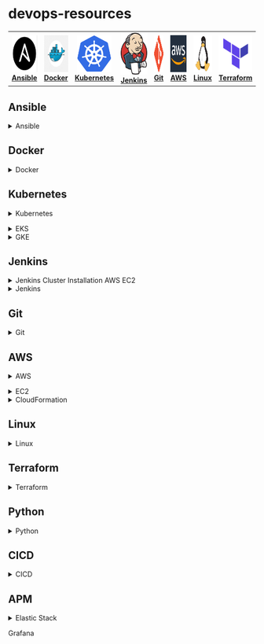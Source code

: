 # devops-resources


<center>
<table>
  <tr>
    <td align="center"><a href="#ansible"><img src="images/ansible.png" width="75px;" height="75px;" alt="ansible"/><br /><b>Ansible</b></a></td>
    <td align="center"><a href="#docker"><img src="images/docker.png" width="70px;" height="75px;" alt="Docker"/><br /><b>Docker</b></a></td>
    <td align="center"><a href="#kubernetes"><img src="images/kubernetes.png" width="70px;" height="75px;" alt="Kubernetes" /><br /><b>Kubernetes</b></a></td>
    <td align="center"><a href="#jenkins"><img src="images/jenkins.png" width="85px;" height="85px;" alt="Jenkins"/><br /><b>Jenkins</b></a></td>
    <td align="center"><a href="#git"><img src="images/git.png" width="80px;" height="75px;" alt="Git"/><br /><b>Git</b></a></td>
    <td align="center"><a href="#AWS"><img src="images/aws.png" width="80x;" height="75px;" alt="AWS"/><br /><b>AWS</b></a></td>
    <td align="center"><a href="#linux"><img src="images/linux.png" width="75x;" height="75px;" alt="Linux"/><br /><b>Linux</b></a></td>
    <td align="center"><a href="#terraform"><img src="images/terraform.png" width="70px;" height="75px;" alt="Terraform"/><br /><b>Terraform</b></a></td>
    <td align="center"><a href="#python"><img src="images/python.png" width="70px;" height="75px;" alt="Python"/><br /><b>Python</b></a></td>
    <td align="center"><a href="#cicd"><img src="images/cicd.png" width="80px;" height="70px;" alt="CI/CD"/><br /><b>CI/CD</b></a></td>
    <td align="center"><a href="#APM"><img src="images/apm.gif" width="90px;" height="65px;" alt="APM"/><br /><b>APM</b></a></td>
  </tr>
</table>  
</center> 


## Ansible

<details>
<summary>Ansible</summary><br><b>
  
- Inventory

The Ansible inventory file defines the hosts and groups of hosts upon which commands, modules, and tasks in a playbook operate. The file can be in one of many formats depending on your Ansible environment and plugins. 

The default location for the inventory file is /etc/ansible/hosts. If necessary, you can also create project-specific inventory files in alternate locations.

The inventory file can list individual hosts or user-defined groups of hosts. For example, if you are managing one or more data centers, you can create Ansible groups for those components that require the same set of operations.


- YAML

YAML stands for "YAML Ain't Markup Language" (Please refer to: https://yaml.org ). 
it is basically a human-readable structured data format. It is less complex and ungainly than XML or JSON, but provides similar capabilities.
There are some rules that YAML has in place to avoid issues related to ambiguity. 

These rules make it possible for a single YAML file to be interpreted consistently, regardless of which library is being used to interpret it.

YAML files should end in .yaml.
YAML is case sensitive.
YAML uses a fixed indentation scheme to represent relationships between data layers.
Dictionary keys are represented in YAML as strings terminated by a trailing colon. Values are represented by either a string following the colon, separated by a space.
To represent lists of items, a single dash followed by a space is used. Multiple items are a part of the same list as a function of their having the same level of indentation.

The following example represents a YAML playbook:
```yaml
- name: configure interface settings
  ios_config:
    lines:
      - description test interface
      - ip address 172.31.1.1 255.255.255.0
    parents: interface Ethernet1

- name: configure ip helpers on multiple interfaces
  ios_config:
    lines:
      - ip helper-address 172.26.1.10
      - ip helper-address 172.26.3.8
    parents: "{{ item }}"
  with_items:
    - interface Ethernet1
    - interface Ethernet2
    - interface GigabitEthernet1

- name: load new acl into device
  ios_config:
    lines:
      - 10 permit ip host 1.1.1.1 any log
      - 20 permit ip host 2.2.2.2 any log
      - 30 permit ip host 3.3.3.3 any log
      - 40 permit ip host 4.4.4.4 any log
      - 50 permit ip host 5.5.5.5 any log
    parents: ip access-list extended test
    before: no ip access-list extended test
    match: exact

- name: check the running-config against master config
  ios_config:
    diff_against: intended
    intended_config: "{{ lookup('file', 'master.cfg') }}"

- name: check the startup-config against the running-config
  ios_config:
    diff_against: startup
    diff_ignore_lines:
      - ntp clock .*

- name: save running to startup when modified
  ios_config:
    save_when: modified
    
```

Configuration File

Certain settings in Ansible are adjustable via a configuration file (ansible.cfg). The stock configuration should be sufficient for most users, but there may be reasons you would want to change them.
Configuration file which will be processed in the following order:
Environment variable: ANSIBLE_CONFIG
Actual directory "ansible.cfg" file.
Home directory "ansible.cfg" file.
Configuration file stored in "/etc/ansible/ansible.cfg".

| Command | Description |
| --- | ----------- |
| ansible all -m ping | The basic command of ansible ad-hoc against 'all' hosts on the inventory file and using the 'ping' module |
| ansible localhost -m copy -a 'src=/home/myfile dest=/home/mydestinationfolder/myfilecopied' | The command copies a file to a destination folder |

Option
Default Value
Description
inventory	/etc/ansible/hosts	Inventory location
forks	5	
Specify number of parallel processes to use
remote_port	22	Remote SSH port
host_key_checking	true	Check host key installed
timeout	10	SSH connection timeout in seconds
remote_user	root	Remote connection user
become	false	
Run operations with become (does not imply password prompting)
become_method	sudo	Privilege escalation method to use
pipelining	false	Reduces the number of network operations required to execute a module on the remote server, by executing many Ansible modules without actual file transfer.This can result in a very significant performance improvement when enabled

Please refer to Ansible documentation for more details: https://docs.ansible.com/ansible/latest/reference_appendices/config.html

- Playbooks
Playbooks are Ansible’s configuration, deployment, and orchestration language. Playbooks are designed to be human-readable and are developed in a basic text language. There are multiple ways to organize playbooks and the files they include.

- Modules
Ansible ships with a number of modules (called the ‘module library’) that can be executed directly on remote hosts or through playbooks. Users can also write their own modules. These modules can control system resources, like services, packages, or files , or handle executing system commands.
Ansible modules: https://docs.ansible.com/ansible/latest/modules/list_of_all_modules.html 


The following command displays the list of available modules:
ansible-doc -l | more


Narrow down modules related to ASA devices:
ansible-doc -l | more | grep asa


Show actions that a module can perform:
ansible-doc -s module_name

- Commands







</b></details>

## Docker

<details>
<summary>Docker</summary><br><b>

Concepts

The Linux kernel has a number of features that allow a process to be isolated. Container engines such as Docker use two main kernel features to isolate processes: Cgroups and Namespaces. 
- Namespaces
- Cgroups

LXC

Libcontainer

Dockerfile

Each Dockerfile is a script, composed of various commands and arguments listed successively to automatically perform actions on a base image (or from scratch) in order to create a new one.

- FROM

FROM directive is probably the most crucial amongst all others for Dockerfiles. It defines the base image to use to start the build process. It can be any image, including the ones you have created previously. If a FROM image is not found on the host, Docker will try to find it (and download) from the Docker Hub or other container repository. It needs to be the first command declared inside a Dockerfile.


```bash
# Usage: FROM [image name]
FROM ubuntu
```

- ADD

The ADD command gets two arguments: a source and a destination. It basically copies the files from the source on the host into the container’s own filesystem at the set destination. If, however, the source is a URL (e.g. http://github.com/user/file/), then the contents of the URL are downloaded and placed at the destination.


```bash
# Usage: ADD [source directory or URL] [destination directory]
ADD /my_app_folder /my_app_folder
```
- CMD

The command CMD, similarly to RUN, can be used for executing a specific command. However, unlike RUN it is not executed during build, but when a container is instantiated using the image being built. Therefore, it should be considered as an initial, default command that gets executed (i.e. run) with the creation of containers based on the image.

To clarify: an example for CMD would be running an application upon creation of a container which is already installed using RUN (e.g. RUN apt-get install …) inside the image. This default application execution command that is set with CMD becomes the default and replaces any command which is passed during the creation.


```bash
# Usage 1: CMD application "argument", "argument", ..
CMD "echo" "Hello docker!"
```

- ENTRYPOINT

ENTRYPOINT argument sets the concrete default application that is used every time a container is created using the image. For example, if you have installed a specific application inside an image and you will use this image to only run that application, you can state it with ENTRYPOINT and whenever a container is created from that image, your application will be the target.

If you couple ENTRYPOINT with CMD, you can remove “application” from CMD and just leave “arguments” which will be passed to the ENTRYPOINT.

```bash
# Usage: ENTRYPOINT application "argument", "argument", ..
# Remember: arguments are optional. They can be provided by CMD
#           or during the creation of a container.
ENTRYPOINT echo

# Usage example with CMD:
# Arguments set with CMD can be overridden during *run*
CMD "Hello docker!"
ENTRYPOINT echo
```

- ENV

The ENV command is used to set the environment variables (one or more). These variables consist of “key value” pairs which can be accessed within the container by scripts and applications alike. This functionality of Docker offers an enormous amount of flexibility for running programs.
```bash
# Usage: ENV key value
ENV SERVER_WORKS 4
```

- EXPOSE

The EXPOSE command is used to associate a specified port to enable networking between the running process inside the container and the outside world (i.e. the host).

```bash
# Usage: EXPOSE [port]
# Usage: EXPOSE [port]
EXPOSE 8080
```

- MAINTAINER

One of the commands that can be set anywhere in the file - although it would be better if it was declared on top - is MAINTAINER. This non-executing command declares the author, hence setting the author field of the images. It should come nonetheless after FROM.


```bash 
# Usage: MAINTAINER [name]
MAINTAINER authors_name
```

- RUN

The RUN command is the central executing directive for Dockerfiles. It takes a command as its argument and runs it to form the image. Unlike CMD, it actually is used to build the image (forming another layer on top of the previous one which is committed).



```bash
# Usage: RUN [command]
RUN aptitude install -y riak
``` 

- USER

The USER directive is used to set the UID (or username) which is to run the container based on the image being built.

```bash
# Usage: USER [UID]
USER 751
``` 

- VOLUME

The VOLUME command is used to enable access from your container to a directory on the host machine (i.e. mounting it).


```bash
# Usage: VOLUME ["/dir_1", "/dir_2" ..]
VOLUME ["/my_files"]
``` 

- WORKDIR

The WORKDIR directive is used to set where the command defined with CMD is to be executed.

```bash
# Usage: WORKDIR /path
WORKDIR ~/
``` 

Best practices for writing Dockerfiles [here](https://docs.docker.com/develop/develop-images/dockerfile_best-practices/)



</b></details>

## Kubernetes

<details>
<summary>Kubernetes</summary><br><b>

Kubernetes Basics

- Pod is a group of linked containers which shares a unique IP address. 
- Labels are key-value pairs attached to resources that contain information that helps to identify them. 
- ReplicaSet is a resource that templates the creation of pods. NOTE: ReplicaSet replaces the ReplicaController
- Deployment are used to gracefully roll out new versions of ReplicaSets.
- Services give a way of accessing services within our Kubernetes cluster. 

Kubernetes Components:

Architecture

API server

Controller manager

Scheduler

Kubelet

etcd


Basic Commands:

kubectl set image

1. Listing resources

```bash
kubectl get nodes
kubectl get pods
kubectl get services, deployments
```

2. Deleting resources

```bash
kubectl delete namespaces my-namespace

#Force deletion of a pod
kubectl delete pod my-pod --grace-period=0 --force

#Delete all pods in a namespace
kubectl delete pods --all --namespace my-namespace
```

kubectl delete pod XX

kubectl scale XX

Configuration as Code:

```yaml
apiVersion: apps/v1
kind: Deployment
metadata:
  name: nginx-deployment
  labels:
    app: nginx
spec:
  replicas: 3
  selector:
    matchLabels:
      app: nginx
  template:
    metadata:
      labels:
        app: nginx
    spec:
      containers:
      - name: nginx
        image: nginx:1.7.9
        ports:
        - containerPort: 80
```

service.yaml

EKS Cluster Setup

IAM

Helm

Planning for Production Deployments
</b></details>

<details>
<summary>EKS</summary><br><b>
</b></details>

<details>
<summary>GKE</summary><br><b>

Create a cluster
```bash
gcloud container clusters create mycluster
```

</b></details>

## Jenkins

<details>
<summary>Jenkins Cluster Installation AWS EC2</summary><br><b>
</b></details>

<details>
<summary>Jenkins</summary><br><b>
  
Jenkinsfile to compile and test across two different nodes.

```groovy
pipeline {
  agent none
  environment {
      JUNIT_REPORTS_FOLDER = "**/target/surefire-reports/*.xml" /* set junit reports folder variable */
  }
  options {
      skipDefaultCheckout true /* skips the default repository checkout for testing the 'stash/unstash' feature behaviour */
  }
  stages {
      stage('Checkout code by slave-01') {
          agent {
              label 'slave-01' /* this stage executor and workspace is allocated in slave-01 node */
          }  
          steps {
            checkout scm /* checkout source repository */
            stash includes: '**', name: 'repository_code' /* stores code to be handed over to slave-02 */
          }
      }
      stage('Maven compile by slave-01') {
          agent {
              label 'slave-01' /* this stage executor and workspace is allocated in slave-01 node */
          }
          steps {
              echo "-----------------------------------------------------------------------------------------------------------------"
              echo "Maven Compile by Slave 01 "
              echo "-----------------------------------------------------------------------------------------------------------------"
              sh 'mvn compile' /* compile source code */
          }
          post {
              always {
                  deleteDir() /* workspace clean up */
              }
          }
      }  
      stage('Maven testing by slave-02') {
          agent {
              label 'slave-02' /* this stage executor and workspace is allocated in slave-02 node */
          }
          steps {
              echo "-----------------------------------------------------------------------------------------------------------------"
              echo "Maven Application Testing by Slave 02"
              echo "-----------------------------------------------------------------------------------------------------------------"
              unstash 'repository_code' /* retrieves code stored by slave-01 */
              sh 'mvn test' /* test the compiled source code using unit testing framework */
          }
      }
      stage('Publish testing reports by slave-02') {
          agent {
              label 'slave-02' /* this stage executor and workspace is allocated in slave-02 node */
          }
          steps {
              echo "-----------------------------------------------------------------------------------------------------------------"
              echo "Publish Testing Reports by Slave 02"
              echo "-----------------------------------------------------------------------------------------------------------------"
          }
          post {
              always {
                  junit "${JUNIT_REPORTS_FOLDER}" /* publish unit testing reports */
                  deleteDir() /* workspace clean up */
              }
          }
      }
   }
}
```
  


</b></details>

## Git

<details>
<summary>Git</summary><br><b>
  
Git is a distributed Version Control system. It can track changes to a file and allows you to revert back to any particular change.
Its distributed architecture provides many advantages over other Version Control Systems (VCS) like SVN one major advantage is that it does not rely on a central server to store all the versions of a project’s files. Instead, every developer “clones” a copy of a repository I have shown in the diagram below with “Local repository” and has the full history of the project on his hard drive so that when there is a server outage, all you need for recovery is one of your teammate’s local Git repository.
There is a central cloud repository as well where developers can commit changes and share it with other teammates as you can see in the diagram where all collaborators are commiting changes “Remote repository”.
  
Branching strategies

- Feature branching: 
A feature branch model keeps all of the changes for a particular feature inside of a branch. When the feature is fully tested and validated by automated tests, the branch is then merged into master.

- Task branching:
In this model each task is implemented on its own branch with the task key included in the branch name. It is easy to see which code implements which task, just look for the task key in the branch name.

- Release branching:
Once the develop branch has acquired enough features for a release, you can clone that branch to form a Release branch. Creating this branch starts the next release cycle, so no new features can be added after this point, only bug fixes, documentation generation, and other release-oriented tasks should go in this branch. Once it is ready to ship, the release gets merged into master and tagged with a version number. In addition, it should be merged back into develop branch, which may have progressed since the release was initiated.

Revert a commit

```bash
#Remove or fix the bad file in a new commit and push it to the remote repository
git commit -m “commit message”
```

```bash
#Create a new commit that undoes all changes that were made in the commit to be reverted
git revert <name of commit to be reverted>
```

Squash commits

There are two options to squash last N commits into a single commit.

```bash
#If you want to write the new commit message from scratch use the following command
git reset –soft HEAD~N &&
git commit
```
```bash
#If you want to start editing the new commit message with a concatenation of the existing commit messages then you need to extract those messages and pass them to Git commit for that I will use
git reset –soft HEAD~N &&
git commit –edit -m”$(git log –format=%B –reverse .HEAD@{N})”
```

Git rebase

Rebase is a command which will merge another branch into the branch where you are currently working, and move all of the local commits that are ahead of the rebased branch to the top of the history on that branch. For example, if a feature branch was created from master, and since then the master branch has received new commits, Git rebase can be used to move the feature branch to the tip of master.

The command effectively will replay the changes made in the feature branch at the tip of master, allowing conflicts to be resolved in the process. When done with care, this will allow the feature branch to be merged into master with relative ease and sometimes as a simple fast-forward operation.

Git rebase details [here](https://git-scm.com/docs/git-rebase)


</b></details>

## AWS

<details>
<summary>AWS</summary><br><b>
  
AWS DevOps Blog [here](https://aws.amazon.com/blogs/devops/)

</b></details>

<details>
<summary>EC2</summary><br><b>
</b></details>

<details>
<summary>CloudFormation</summary><br><b>
</b></details>

## Linux

<details>
<summary>Linux</summary><br><b>


</b></details>


## Terraform

<details>
<summary>Terraform</summary><br><b>


</b></details>

## Python

<details>
<summary>Python</summary><br><b>

Python online IDE [here](https://repl.it/languages/python3)

</b></details>

## CICD

<details>
<summary>CICD</summary><br><b>
  
The Software Development Life Cycle (SDLC) model covers the following phases:

1. Planning
2. Implementation
3. Testing
4. Documentation
5. Deployment and maintenance
6. Maintaining

  
Some of the advantages are:

- Speed of deployment
- Faster testing and analysis
- Smaller code changes
- Better and faster fault isolation
- Increased code coverage
- Automatic deploy to production
- Never ship broken code
- Process is repeatable
- Faster mean time to resolution
- Smaller backlog
- Improved customer satisfaction
- Tons of open source tools available

The disadvantages of CI/CD are:

- New skill sets must be learned
- Big upfront investment
- Legacy systems rarely support CI/CD
- High degree of discipline and dedication to quality

For more info please read [here](https://www.google.com)

</b></details>

## APM

<details>
<summary>Elastic Stack</summary><br><b>

For more info please read [here](https://www.google.com)
</b></details>
<summary>Grafana</summary><br><b>

</b></details>
